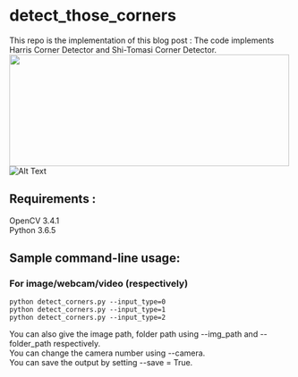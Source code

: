# detect_those_corners

This repo is the implementation of this blog post : 
The code implements Harris Corner Detector and Shi-Tomasi Corner Detector.
<img src="https://github.com/nishagandhi/detect_those_corners/raw/master/output/sample_webcam_output.gif" width="500" height="200" />
![Alt Text](https://github.com/nishagandhi/detect_those_corners/raw/master/output/sample_webcam_output.gif)

## Requirements : 
OpenCV 3.4.1 <br/>
Python 3.6.5


## Sample command-line usage:

### For image/webcam/video (respectively)
```
python detect_corners.py --input_type=0
python detect_corners.py --input_type=1
python detect_corners.py --input_type=2
```
You can also give the image path, folder path using --img_path and --folder_path respectively.<br/> You can change the camera number using --camera. <br/> You can save the output by setting --save = True.

